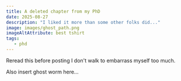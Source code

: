 ```yaml
---
title: A deleted chapter from my PhD
date: 2025-08-27
description: "I liked it more than some other folks did..."
image: images/ghost_path.png
imageAltAttribute: best tshirt
tags:
   - phd
---
```


Reread this before posting I don't walk to embarrass myself too much.

Also insert ghost worm here...
